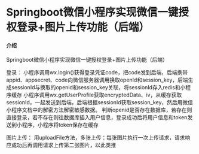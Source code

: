 # Springboot微信小程序实现微信一键授权登录+图片上传功能（后端）

#### 介绍
Springboot微信小程序实现微信一键授权登录+图片上传功能（后端）



登录：
小程序调用wx.login()获得登录凭证code，把code发到后端，后端携带appid、appsecret、code向微信服务器调用换取openId和session_key，后端生成sessionId与换取的openid和session_key关联，将sessionId存入redis和小程序缓存
小程序调用wx.getUserProfile获取encryptedData、iv，从缓存获取sessionId，一起发送到后端，后端根据sessionId获取session_key，然后用微信小程序文档中的解密方法解密敏感数据。
判断openid是否存在数据库，若存在则直接登录，若不存在则往数据库插入用户信息，登录成功后将用户信息和token发送到小程序，小程序将token保存在缓存

图片上传：
用uploadFile方法，多张上传：每张图片执行一次上传请求，请求响应成功后再调用请求上传第二张图片，以此类推

